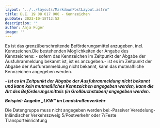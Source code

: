 ```yaml
---
layout: "../../layouts/MarkdownPostLayout.astro"
title: D.E. 19 08 017 000 - Kennzeichen
pubDate: 2023-10-18T12:52
description: ''
author: Anja Füger
image: ''
---
```


Es ist das grenzüberschreitende Beförderungsmittel anzugeben, incl. Kennzeichen.Die bestehenden Möglichkeiten der Angabe des Kennzeichens: - sofern das Kennzeichen im Zeitpunkt der Abgabe der Ausfuhranmeldung bekannt ist, ist es anzugeben.- ist es im Zeitpunkt der Abgabe der Ausfuhranmeldung nicht bekannt, kann das mutmaßliche Kennzeichen angegeben werden.

***- ist es im Zeitpunkt der Abgabe der Ausfuhranmeldung nicht bekannt und kann kein mutmaßliches Kennzeichen angegeben werden, kann die Art des Beförderungsmittels (in Großbuchstaben) angegeben werden.***

***Beispiel: Angabe „LKW“ im Landstraßenverkehr***

Die Datengruppe muss nicht angegeben werden bei:-Passiver Veredelung-Inländischer Verkehrszweig 5/Postverkehr oder 7/Feste Transporteinrichtung